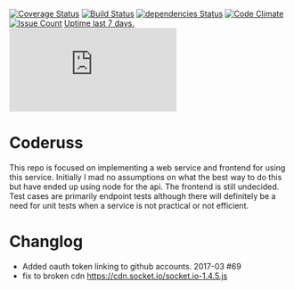 [![Coverage Status](https://coveralls.io/repos/github/russjohnson09/coderuss/badge.svg?branch=master)](https://coveralls.io/github/russjohnson09/coderuss?branch=master)
[![Build Status](https://secure.travis-ci.org/russjohnson09/coderuss.png?branch=master)](https://travis-ci.org/russjohnson09/coderuss)
[![dependencies Status](https://david-dm.org/russjohnson09/coderuss/status.svg)](https://david-dm.org/russjohnson09/coderuss)
[![Code Climate](https://codeclimate.com/github/russjohnson09/coderuss/badges/gpa.svg)](https://codeclimate.com/github/russjohnson09/coderuss)
[![Issue Count](https://codeclimate.com/github/russjohnson09/coderuss/badges/issue_count.svg)](https://codeclimate.com/github/russjohnson09/coderuss)
[Uptime last 7 days.](https://coderuss.herokuapp.com ) [![Statuscake Uptime Monitoring](https://app.statuscake.com/button/index.php?Track=BVzY2dDKip&Days=7&Design=6)](https://codeclimate.com/github/russjohnson09/coderuss)

Coderuss
===============================
This repo is focused on implementing a web service and frontend
for using this service. Initially I mad no assumptions on what
the best way to do this but have ended up using node for
the api. The frontend is still undecided. Test cases are primarily
endpoint tests although there will definitely be a need for
unit tests when a service is not practical or not efficient.


Changlog
=============
* Added oauth token linking to github accounts. 2017-03 #69
* fix to broken cdn https://cdn.socket.io/socket.io-1.4.5.js

